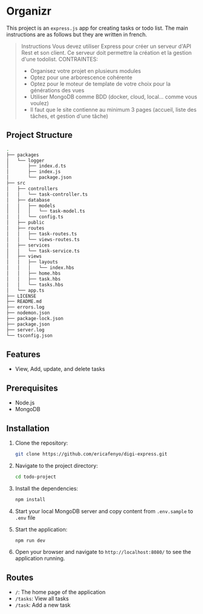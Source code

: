 # Organizr

This project is an `express.js` app for creating tasks or todo list. The main instructions are as follows but they are written in french.

> Instructions
> Vous devez utiliser Express pour créer un serveur d'API Rest et son client.
> Ce serveur doit permettre la création et la gestion d'une todolist.
> CONTRAINTES:
>
> - Organisez votre projet en plusieurs modules
> - Optez pour une arborescence cohérente
> - Optez pour le moteur de template de votre choix pour la générations des vues
> - Utiliser MongoDB comme BDD (docker, cloud, local... comme vous voulez)
> - Il faut que le site contienne au minimum 3 pages (accueil, liste des tâches, et gestion d'une tâche)

## Project Structure

```sh
.
├── packages
│   └── logger
│       ├── index.d.ts
│       ├── index.js
│       └── package.json
├── src
│   ├── controllers
│   │   └── task-controller.ts
│   ├── database
│   │   ├── models
│   │   │   └── task-model.ts
│   │   └── config.ts
│   ├── public
│   ├── routes
│   │   ├── task-routes.ts
│   │   └── views-routes.ts
│   ├── services
│   │   └── task-service.ts
│   ├── views
│   │   ├── layouts
│   │   │   └── index.hbs
│   │   ├── home.hbs
│   │   ├── task.hbs
│   │   └── tasks.hbs
│   └── app.ts
├── LICENSE
├── README.md
├── errors.log
├── nodemon.json
├── package-lock.json
├── package.json
├── server.log
└── tsconfig.json
```

## Features

- View, Add, update, and delete tasks

## Prerequisites

- Node.js
- MongoDB

## Installation

1. Clone the repository:

    ```bash
    git clone https://github.com/ericafenyo/digi-express.git
    ```

2. Navigate to the project directory:

    ```bash
    cd todo-project
    ```

3. Install the dependencies:

    ```bash
    npm install
    ```

4. Start your local MongoDB server and copy content from `.env.sample` to `.env` file

5. Start the application:

    ```bash
    npm run dev
    ```

6. Open your browser and navigate to `http://localhost:8080/` to see the application running.

## Routes

- `/`: The home page of the application
- `/tasks`: View all tasks
- `/task`: Add a new task
